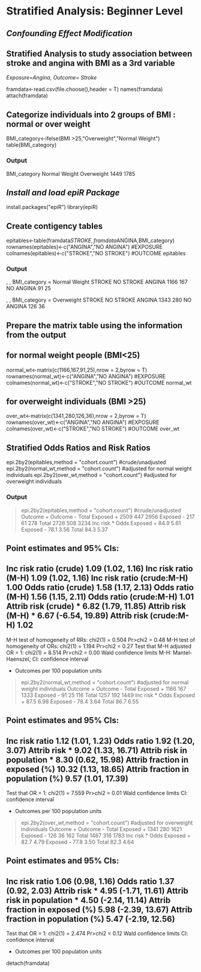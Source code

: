 # Stratified Analysis: Beginner Level 
## *Confounding Effect Modification*
 
## Stratified Analysis to study association between stroke and angina with BMI as a 3rd variable
   *Exposure=Angina, Outcome= Stroke*

framdata<-read.csv(file.choose(),header = T)
names(framdata)
attach(framdata)

## Categorize individuals into 2 groups of BMI : normal or over weight 
BMI_category<-ifelse(BMI >25,"Overweight","Normal Weight")
table(BMI_category)
### Output
 BMI_category
 Normal Weight    Overweight 
         1449          1785 
## *Install and load epiR Package*
install.packages("epiR")
library(epiR)

## Create contigency tables
epitables<-table(framdata$STROKE,framdata$ANGINA,BMI_category)
rownames(epitables)<-c("ANGINA","NO ANGINA") #EXPOSURE
colnames(epitables)<-c("STROKE","NO STROKE") #OUTCOME 
epitables 
   ### Output
, , BMI_category = Normal Weight
              STROKE NO STROKE
  ANGINA      1166       167
  NO ANGINA     91        25

, , BMI_category = Overweight
              STROKE NO STROKE
  ANGINA      1343       280
  NO ANGINA    126        36


## Prepare the matrix table using the information from the output
## for normal weight people (BMI<25)
normal_wt<-matrix(c(1166,167,91,25),nrow = 2,byrow = T)
rownames(normal_wt)<-c("ANGINA","NO ANGINA") #EXPOSURE
colnames(normal_wt)<-c("STROKE","NO STROKE") #OUTCOME 
normal_wt

## for overweight individuals (BMI >25)
over_wt<-matrix(c(1341,280,126,36),nrow = 2,byrow = T)
rownames(over_wt)<-c("ANGINA","NO ANGINA") #EXPOSURE
colnames(over_wt)<-c("STROKE","NO STROKE") #OUTCOME 
over_wt

## Stratified Odds Ratios and Risk Ratios
epi.2by2(epitables,method = "cohort.count") #crude/unadjusted
epi.2by2(normal_wt,method = "cohort.count") #adjusted for normal weight individuals
epi.2by2(over_wt,method = "cohort.count") #adjusted for overweight individuals

### Output
> epi.2by2(epitables,method = "cohort.count") #crude/unadjusted
              Outcome +      Outcome -      Total
Exposed +         2509          447         2956
Exposed -          217           61          278
Total             2726          508         3234
                 Inc risk *        Odds
Exposed +              84.9        5.61
Exposed -              78.1        3.56
Total                  84.3        5.37


Point estimates and 95% CIs:
-------------------------------------------------------------------
Inc risk ratio (crude)                       1.09 (1.02, 1.16)
Inc risk ratio (M-H)                         1.09 (1.02, 1.16)
Inc risk ratio (crude:M-H)                   1.00
Odds ratio (crude)                           1.58 (1.17, 2.13)
Odds ratio (M-H)                             1.56 (1.15, 2.11)
Odds ratio (crude:M-H)                       1.01
Attrib risk (crude) *                        6.82 (1.79, 11.85)
Attrib risk (M-H) *                          6.67 (-6.54, 19.89)
Attrib risk (crude:M-H)                      1.02
-------------------------------------------------------------------
 M-H test of homogeneity of RRs: chi2(1) = 0.504 Pr>chi2 = 0.48
 M-H test of homogeneity of ORs: chi2(1) = 1.194 Pr>chi2 = 0.27
 Test that M-H adjusted OR = 1:  chi2(1) = 8.514 Pr>chi2 = 0.00
 Wald confidence limits
 M-H: Mantel-Haenszel; CI: confidence interval
 * Outcomes per 100 population units 

> epi.2by2(normal_wt,method = "cohort.count") #adjusted for normal weight individuals
             Outcome +    Outcome -      Total
Exposed +         1166          167       1333
Exposed -           91           25        116
Total             1257          192       1449
                 Inc risk *        Odds
Exposed +              87.5        6.98
Exposed -              78.4        3.64
Total                  86.7        6.55

Point estimates and 95% CIs:
-------------------------------------------------------------------
Inc risk ratio                               1.12 (1.01, 1.23)
Odds ratio                                   1.92 (1.20, 3.07)
Attrib risk *                                9.02 (1.33, 16.71)
Attrib risk in population *                  8.30 (0.62, 15.98)
Attrib fraction in exposed (%)               10.32 (1.13, 18.65)
Attrib fraction in population (%)            9.57 (1.01, 17.39)
-------------------------------------------------------------------
 Test that OR = 1: chi2(1) = 7.559 Pr>chi2 = 0.01
 Wald confidence limits
 CI: confidence interval
 * Outcomes per 100 population units 

> epi.2by2(over_wt,method = "cohort.count") #adjusted for overweight individuals
             Outcome +    Outcome -      Total
Exposed +         1341          280       1621
Exposed -          126           36        162
Total             1467          316       1783
                 Inc risk *        Odds
Exposed +              82.7        4.79
Exposed -              77.8        3.50
Total                  82.3        4.64

Point estimates and 95% CIs:
-------------------------------------------------------------------
Inc risk ratio                               1.06 (0.98, 1.16)
Odds ratio                                   1.37 (0.92, 2.03)
Attrib risk *                                4.95 (-1.71, 11.61)
Attrib risk in population *                  4.50 (-2.14, 11.14)
Attrib fraction in exposed (%)               5.98 (-2.39, 13.67)
Attrib fraction in population (%)            5.47 (-2.19, 12.56)
-------------------------------------------------------------------
 Test that OR = 1: chi2(1) = 2.474 Pr>chi2 = 0.12
 Wald confidence limits
 CI: confidence interval
 * Outcomes per 100 population units 

detach(framdata)
